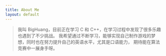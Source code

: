 ```yaml
---
title: About Me
layout: default  
---
```



> 我叫 BigHuang，目前正在学习 C 和 C++，在学习过程中发现了很多乐趣也遇到了不少挑战。
> 我希望通过不断学习，能够实现自己制作游戏的梦想，同时也在努力提升自己的英语水平，尤其是口语能力，
> 期待能在算法竞赛中一展身手呀。

